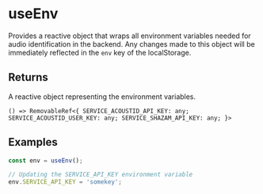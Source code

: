 # useEnv
Provides a reactive object that wraps all environment variables needed for audio identification in the backend. Any changes made to this object will be immediately reflected in the `env` key of the localStorage.
## Returns
A reactive object representing the environment variables.
```
() => RemovableRef<{ SERVICE_ACOUSTID_API_KEY: any; SERVICE_ACOUSTID_USER_KEY: any; SERVICE_SHAZAM_API_KEY: any; }>
```
## Examples
```ts
const env = useEnv();

// Updating the SERVICE_API_KEY environment variable
env.SERVICE_API_KEY = 'somekey';
```